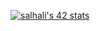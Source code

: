 
[![salhali's 42 stats](https://badge.mediaplus.ma/honeytones/salhali)](https://github.com/oakoudad/badge42)
